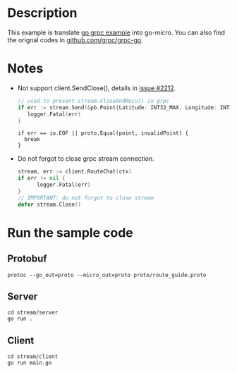 # Description

This example is translate [go grpc example](https://grpc.io/docs/languages/go/basics/) into go-micro.
You can also find the orignal codes in [github.com/grpc/grpc-go](https://github.com/grpc/grpc-go/tree/master/examples/route_guide).

# Notes

- Not support client.SendClose(), details in [issue #2212](https://github.com/asim/go-micro/issues/2212).

  ```go
  // used to present stream.CloseAndRecv() in grpc
  if err := stream.Send(&pb.Point{Latitude: INT32_MAX, Longitude: INT32_MAX}); err != nil {
     logger.Fatal(err)
  }
  ```
  ```
  if err == io.EOF || proto.Equal(point, invalidPoint) {
	break
  }
  ```

- Do not forgot to close grpc stream connection.

  ```go
  stream, err := client.RouteChat(ctx)
  if err != nil {
        logger.Fatal(err)
  }
  // IMPORTANT: do not forgot to close stream
  defer stream.Close()
  ```

# Run the sample code

## Protobuf

```
protoc --go_out=proto --micro_out=proto proto/route_guide.proto
```

## Server

```
cd stream/server
go run .
```

## Client

```
cd stream/client
go run main.go
```
